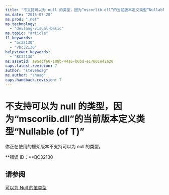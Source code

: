 ```yaml
---
title: "不支持可以为 null 的类型，因为“mscorlib.dll”的当前版本定义类型“Nullable (of T)” | Microsoft Docs"
ms.date: "2015-07-20"
ms.prod: ".net"
ms.technology: 
  - "devlang-visual-basic"
ms.topic: "article"
f1_keywords: 
  - "bc32130"
  - "vbc32130"
helpviewer_keywords: 
  - "BC32130"
ms.assetid: a9adcf60-188b-44a6-b6bd-e17001e42a20
caps.latest.revision: 7
author: "stevehoag"
ms.author: "shoag"
caps.handback.revision: 7
---
```

# 不支持可以为 null 的类型，因为“mscorlib.dll”的当前版本定义类型“Nullable (of T)”
你正在使用的框架版本不支持可以为 null 的类型。  
  
 **错误 ID：**BC32130  
  
## 请参阅  
 [可以为 Null 的值类型](../../visual-basic/programming-guide/language-features/data-types/nullable-value-types.md)